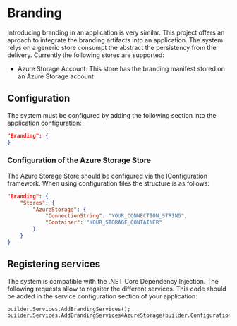 # Branding
Introducing branding in an application is very similar. This project offers an aproach to integrate the branding artifacts into an
application. The system relys on a generic store consumpt the abstract the persistency from the delivery. Currently the following
stores are supported:

* Azure Storage Account: This store has the branding manifest stored on an Azure Storage account

## Configuration
The system must be configured by adding the following section into the application configuration:

```json
"Branding": {   
}
```

### Configuration of the Azure Storage Store
The Azure Storage Store should be configured via the IConfiguration framework. When using configuration files
the structure is as follows:

```json
"Branding": {
    "Stores": {
        "AzureStorage": {
            "ConnectionString": "YOUR_CONNECTION_STRING",
            "Container": "YOUR_STORAGE_CONTAINER"
        }
    }              
}
```

## Registering services
The system is compatible with the .NET Core Dependency Injection. The following requests allow to regsiter
the different services. This code should be added in the service configuration section of your application:

```
builder.Services.AddBrandingServices();
builder.Services.AddBrandingServices4AzureStorage(builder.Configuration);
```